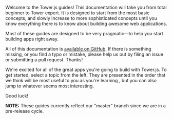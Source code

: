 Welcome to the Tower.js guides! This documentation will take you from
total beginner to Tower expert. It is designed to start from the most
basic concepts, and slowly increase to more sophisticated concepts until
you know everything there is to know about building awesome web
applications.

Most of these guides are designed to be very pragmatic—to help you start
building apps right away.

All of this documentation is [available on GitHub](https://github.com/tower/towerSite/).
If there is something missing, or you find a typo or mistake, please
help us out by filing an issue or submitting a pull request. Thanks!

We're excited for all of the great apps you're going to build with
Tower.js. To get started, select a topic from the left. They are presented
in the order that we think will be most useful to you as you're learning
, but you can also jump to whatever seems most interesting.

Good luck!

**NOTE:** 
These guides currently reflect our "master" branch since we are
in a pre-release cycle.

